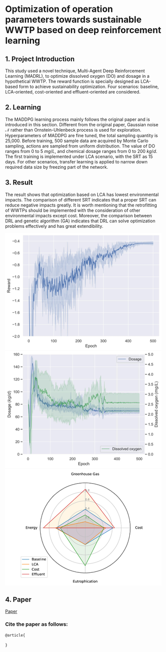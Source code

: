 # Optimization of operation parameters towards sustainable WWTP based on deep reinforcement learning

## 1. Project Introduction
This study used a novel technique, Multi-Agent Deep Reinforcement Learning (MADRL), to optimize dissolved oxygen (DO) and dosage in a hypothetical WWTP. The reward function is specially designed as LCA-based form to achieve sustainability optimization. Four scenarios: baseline, LCA-oriented, cost-oriented and effluent-oriented are considered.

## 2. Learning
The MADDPG learning process mainly follows the original paper and is introduced in this section. 
Different from the original paper, Gaussian noise $\mathcal{N}$ rather than Ornstein-Uhlenbeck process is used for exploration.
Hyperparameters of MADDPG are fine tuned, the total sampling quantity is 25,000. Before training, $500$ sample data are acquired by Monte Carlo sampling, actions are sampled from uniform distribution. 
The value of DO ranges from 0 to 5 $mg/L$, and chemical dosage ranges from 0 to 200 $kg/d$. The first training is implemented under LCA scenario, with the SRT as
15 days. For other scenarios, transfer learning is applied to narrow down required data size by freezing part of the network. 

## 3. Result
The result shows that optimization based on LCA has lowest environmental impacts. The comparison of different SRT indicates that a proper SRT can reduce negative impacts greatly. It is worth mentioning that the retrofitting of WWTPs should be implemented with the consideration of other environmental impacts except cost. Moreover, the comparison between DRL and genetic algorithm (GA) indicates that DRL can solve optimization problems effectively and has great extendibility. 

<img src="./res/pic/reward.jpg" width = "600"/>

<img src="./res/pic/parameter.jpg" width = "600"/>

<img src="./res/pic/spider.jpg" width = "600" alt="spider" align=center/>

## 4. Paper
[Paper](http://www.google.com) 

### Cite the paper as follows:

    @article{
     
    }

